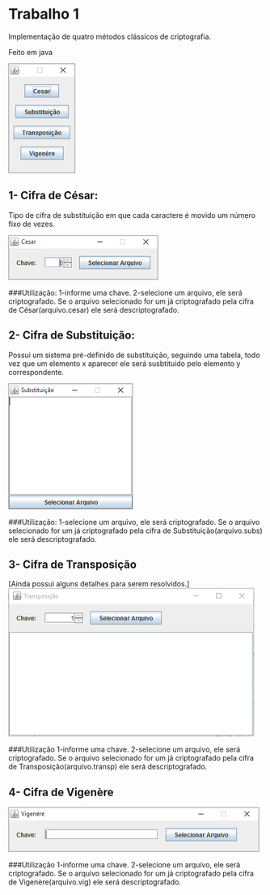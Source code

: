 # Trabalho 1
Implementação de quatro métodos clássicos de criptografia.

Feito em java

![Alt tag](https://raw.githubusercontent.com/liposo/sas/master/Trabalho%201/img/menu.PNG)

## 1- Cifra de César:
Tipo de cifra de substituição em que cada caractere é movido um número fixo de vezes.

![Alt tag](https://raw.githubusercontent.com/liposo/sas/master/Trabalho%201/img/cesar.PNG)

###Utilização:
    1-informe uma chave.
    2-selecione um arquivo, ele será criptografado.
Se o arquivo selecionado for um já criptografado pela cifra de César(arquivo.cesar) ele será descriptografado.

## 2- Cifra de Substituição:
Possui um sistema pré-definido de substituição, seguindo uma tabela, todo vez que um elemento x aparecer ele será susbtituido pelo
elemento y correspondente.

![Alt tag](https://raw.githubusercontent.com/liposo/sas/master/Trabalho%201/img/subs.PNG)

###Utilização:
    1-selecione um arquivo, ele será criptografado.
Se o arquivo selecionado for um já criptografado pela cifra de Substituição(arquivo.subs) ele será descriptografado.

## 3- Cifra de Transposição
[Ainda possui alguns detalhes para serem resolvidos.]
![Alt tag](https://raw.githubusercontent.com/liposo/sas/master/Trabalho%201/img/transp.PNG)

###Utilização
    1-informe uma chave.
    2-selecione um arquivo, ele será criptografado.
Se o arquivo selecionado for um já criptografado pela cifra de Transposição(arquivo.transp) ele será descriptografado.

## 4- Cifra de Vigenère

![Alt tag](https://raw.githubusercontent.com/liposo/sas/master/Trabalho%201/img/vig.PNG)

###Utilização
    1-informe uma chave.
    2-selecione um arquivo, ele será criptografado.
Se o arquivo selecionado for um já criptografado pela cifra de Vigenère(arquivo.vig) ele será descriptografado.
